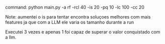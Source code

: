 command: 
python main.py -a rf -rcl 40 -is 20 -pq 10 -lc 100 -cc 20

Note: aumentei o is para tentar encontra soluçoes melhores com mais features ja que com a LLM ele varia os tamanho durante a run

Executei 3 vezes e apenas 1 foi capaz de superar  o valor conquistado com a llm.